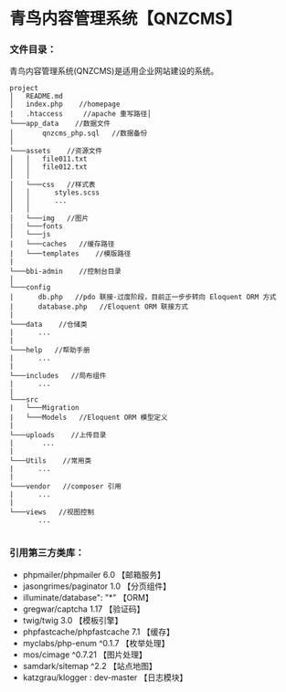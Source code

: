 # 青鸟内容管理系统【QNZCMS】

### 文件目录：

青鸟内容管理系统(QNZCMS)是适用企业网站建设的系统。

```
project
│   README.md
│   index.php    //homepage
|   .htaccess     //apache 重写路径│
└───app_data    //数据文件
│       qnzcms_php.sql   //数据备份   
│
└───assets    //资源文件
│   │   file011.txt
│   │   file012.txt
│   │
│   └───css   //样式表
│   │      styles.scss
│   │      ...
│   │   
│   └───img   //图片
|   └───fonts
│   └───js
|   └───caches   //缓存路径
|   └───templates    //模版路径
|
└───bbi-admin    //控制台目录
│   
└───config
|      db.php   //pdo 联接-过度阶段，目前正一步步转向 Eloquent ORM 方式
|      database.php   //Eloquent ORM 联接方式
|   
└───data    //仓储类
|      ...
|      
└───help   //帮助手册
|      ...
|      
└───includes   //局布组件
|      ...
|      
└───src
|   └───Migration
|   └───Models   //Eloquent ORM 模型定义
|   
└───uploads    //上传目录
|       ...
|  
└───Utils    //常用类
|      ...
|      
└───vendor   //composer 引用
|      ...
|   
└───views   //视图控制
       ...


```


### 引用第三方类库：

  - phpmailer/phpmailer 6.0    【邮箱服务】
  - jasongrimes/paginator 1.0    【分页组件】
  - illuminate/database": "*"   【ORM】
  - gregwar/captcha 1.17   【验证码】
  - twig/twig 3.0   【模板引擎】
  - phpfastcache/phpfastcache 7.1   【缓存】
  - myclabs/php-enum  ^0.1.7  【枚举处理】
  - mos/cimage ^0.7.21   【图片处理】
  - samdark/sitemap ^2.2   【站点地图】
  - katzgrau/klogger : dev-master  【日志模块】